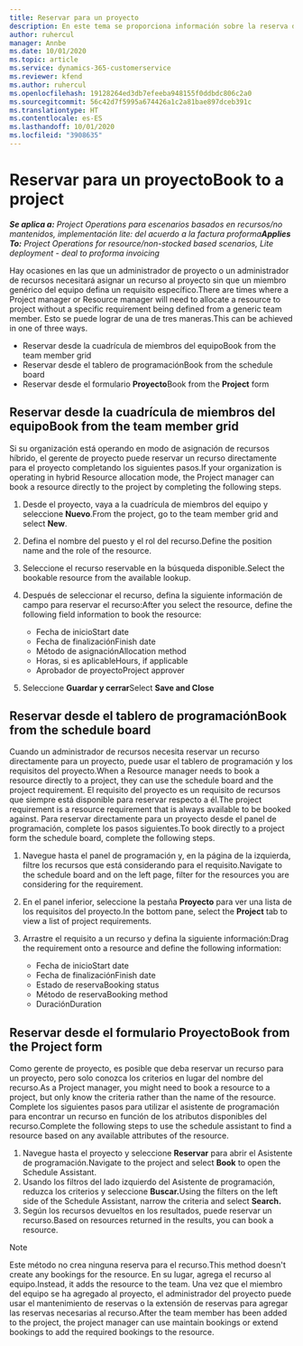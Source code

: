 ```yaml
---
title: Reservar para un proyecto
description: En este tema se proporciona información sobre la reserva de un recurso para un proyecto.
author: ruhercul
manager: Annbe
ms.date: 10/01/2020
ms.topic: article
ms.service: dynamics-365-customerservice
ms.reviewer: kfend
ms.author: ruhercul
ms.openlocfilehash: 19128264ed3db7efeeba948155f0ddbdc806c2a0
ms.sourcegitcommit: 56c42d7f5995a674426a1c2a81bae897dceb391c
ms.translationtype: HT
ms.contentlocale: es-ES
ms.lasthandoff: 10/01/2020
ms.locfileid: "3908635"
---
```

# <a name="book-to-a-project"></a><span data-ttu-id="54adc-103">Reservar para un proyecto</span><span class="sxs-lookup"><span data-stu-id="54adc-103">Book to a project</span></span>

<span data-ttu-id="54adc-104">_**Se aplica a:** Project Operations para escenarios basados en recursos/no mantenidos, implementación lite: del acuerdo a la factura proforma_</span><span class="sxs-lookup"><span data-stu-id="54adc-104">_**Applies To:** Project Operations for resource/non-stocked based scenarios, Lite deployment - deal to proforma invoicing_</span></span>

<span data-ttu-id="54adc-105">Hay ocasiones en las que un administrador de proyecto o un administrador de recursos necesitará asignar un recurso al proyecto sin que un miembro genérico del equipo defina un requisito específico.</span><span class="sxs-lookup"><span data-stu-id="54adc-105">There are times where a Project manager or Resource manager will need to allocate a resource to project without a specific requirement being defined from a generic team member.</span></span> <span data-ttu-id="54adc-106">Esto se puede lograr de una de tres maneras.</span><span class="sxs-lookup"><span data-stu-id="54adc-106">This can be achieved in one of three ways.</span></span>

- <span data-ttu-id="54adc-107">Reservar desde la cuadrícula de miembros del equipo</span><span class="sxs-lookup"><span data-stu-id="54adc-107">Book from the team member grid</span></span>
- <span data-ttu-id="54adc-108">Reservar desde el tablero de programación</span><span class="sxs-lookup"><span data-stu-id="54adc-108">Book from the schedule board</span></span>
- <span data-ttu-id="54adc-109">Reservar desde el formulario **Proyecto**</span><span class="sxs-lookup"><span data-stu-id="54adc-109">Book from the **Project** form</span></span>

## <a name="book-from-the-team-member-grid"></a><span data-ttu-id="54adc-110">Reservar desde la cuadrícula de miembros del equipo</span><span class="sxs-lookup"><span data-stu-id="54adc-110">Book from the team member grid</span></span>

<span data-ttu-id="54adc-111">Si su organización está operando en modo de asignación de recursos híbrido, el gerente de proyecto puede reservar un recurso directamente para el proyecto completando los siguientes pasos.</span><span class="sxs-lookup"><span data-stu-id="54adc-111">If your organization is operating in hybrid Resource allocation mode, the Project manager can book a resource directly to the project by completing the following steps.</span></span>

1. <span data-ttu-id="54adc-112">Desde el proyecto, vaya a la cuadrícula de miembros del equipo y seleccione **Nuevo**.</span><span class="sxs-lookup"><span data-stu-id="54adc-112">From the project, go to the team member grid and select **New**.</span></span>
2. <span data-ttu-id="54adc-113">Defina el nombre del puesto y el rol del recurso.</span><span class="sxs-lookup"><span data-stu-id="54adc-113">Define the position name and the role of the resource.</span></span>
3. <span data-ttu-id="54adc-114">Seleccione el recurso reservable en la búsqueda disponible.</span><span class="sxs-lookup"><span data-stu-id="54adc-114">Select the bookable resource from the available lookup.</span></span>
4. <span data-ttu-id="54adc-115">Después de seleccionar el recurso, defina la siguiente información de campo para reservar el recurso:</span><span class="sxs-lookup"><span data-stu-id="54adc-115">After you select the resource, define the following field information to book the resource:</span></span>

    - <span data-ttu-id="54adc-116">Fecha de inicio</span><span class="sxs-lookup"><span data-stu-id="54adc-116">Start date</span></span>
    - <span data-ttu-id="54adc-117">Fecha de finalización</span><span class="sxs-lookup"><span data-stu-id="54adc-117">Finish date</span></span>
    - <span data-ttu-id="54adc-118">Método de asignación</span><span class="sxs-lookup"><span data-stu-id="54adc-118">Allocation method</span></span>
    - <span data-ttu-id="54adc-119">Horas, si es aplicable</span><span class="sxs-lookup"><span data-stu-id="54adc-119">Hours, if applicable</span></span>
    - <span data-ttu-id="54adc-120">Aprobador de proyecto</span><span class="sxs-lookup"><span data-stu-id="54adc-120">Project approver</span></span>

6. <span data-ttu-id="54adc-121">Seleccione **Guardar y cerrar**</span><span class="sxs-lookup"><span data-stu-id="54adc-121">Select **Save and Close**</span></span>

## <a name="book-from-the-schedule-board"></a><span data-ttu-id="54adc-122">Reservar desde el tablero de programación</span><span class="sxs-lookup"><span data-stu-id="54adc-122">Book from the schedule board</span></span>

<span data-ttu-id="54adc-123">Cuando un administrador de recursos necesita reservar un recurso directamente para un proyecto, puede usar el tablero de programación y los requisitos del proyecto.</span><span class="sxs-lookup"><span data-stu-id="54adc-123">When a Resource manager needs to book a resource directly to a project, they can use the schedule board and the project requirement.</span></span> <span data-ttu-id="54adc-124">El requisito del proyecto es un requisito de recursos que siempre está disponible para reservar respecto a él.</span><span class="sxs-lookup"><span data-stu-id="54adc-124">The project requirement is a resource requirement that is always available to be booked against.</span></span> <span data-ttu-id="54adc-125">Para reservar directamente para un proyecto desde el panel de programación, complete los pasos siguientes.</span><span class="sxs-lookup"><span data-stu-id="54adc-125">To book directly to a project form the schedule board, complete the following steps.</span></span>

1. <span data-ttu-id="54adc-126">Navegue hasta el panel de programación y, en la página de la izquierda, filtre los recursos que está considerando para el requisito.</span><span class="sxs-lookup"><span data-stu-id="54adc-126">Navigate to the schedule board and on the left page, filter for the resources you are considering for the requirement.</span></span>
2. <span data-ttu-id="54adc-127">En el panel inferior, seleccione la pestaña **Proyecto** para ver una lista de los requisitos del proyecto.</span><span class="sxs-lookup"><span data-stu-id="54adc-127">In the bottom pane, select the **Project** tab to view a list of project requirements.</span></span>
3. <span data-ttu-id="54adc-128">Arrastre el requisito a un recurso y defina la siguiente información:</span><span class="sxs-lookup"><span data-stu-id="54adc-128">Drag the requirement onto a resource and define the following information:</span></span>

    - <span data-ttu-id="54adc-129">Fecha de inicio</span><span class="sxs-lookup"><span data-stu-id="54adc-129">Start date</span></span>
    - <span data-ttu-id="54adc-130">Fecha de finalización</span><span class="sxs-lookup"><span data-stu-id="54adc-130">Finish date</span></span>
    - <span data-ttu-id="54adc-131">Estado de reserva</span><span class="sxs-lookup"><span data-stu-id="54adc-131">Booking status</span></span>
    - <span data-ttu-id="54adc-132">Método de reserva</span><span class="sxs-lookup"><span data-stu-id="54adc-132">Booking method</span></span>
    - <span data-ttu-id="54adc-133">Duración</span><span class="sxs-lookup"><span data-stu-id="54adc-133">Duration</span></span>

## <a name="book-from-the-project-form"></a><span data-ttu-id="54adc-134">Reservar desde el formulario Proyecto</span><span class="sxs-lookup"><span data-stu-id="54adc-134">Book from the Project form</span></span>

<span data-ttu-id="54adc-135">Como gerente de proyecto, es posible que deba reservar un recurso para un proyecto, pero solo conozca los criterios en lugar del nombre del recurso.</span><span class="sxs-lookup"><span data-stu-id="54adc-135">As a Project manager, you might need to book a resource to a project, but only know the criteria rather than the name of the resource.</span></span> <span data-ttu-id="54adc-136">Complete los siguientes pasos para utilizar el asistente de programación para encontrar un recurso en función de los atributos disponibles del recurso.</span><span class="sxs-lookup"><span data-stu-id="54adc-136">Complete the following steps to use the schedule assistant to find a resource based on any available attributes of the resource.</span></span> 

1. <span data-ttu-id="54adc-137">Navegue hasta el proyecto y seleccione **Reservar** para abrir el Asistente de programación.</span><span class="sxs-lookup"><span data-stu-id="54adc-137">Navigate to the project and select **Book** to open the Schedule Assistant.</span></span>
2. <span data-ttu-id="54adc-138">Usando los filtros del lado izquierdo del Asistente de programación, reduzca los criterios y seleccione **Buscar.**</span><span class="sxs-lookup"><span data-stu-id="54adc-138">Using the filters on the left side of the Schedule Assistant, narrow the criteria and select **Search.**</span></span>
3. <span data-ttu-id="54adc-139">Según los recursos devueltos en los resultados, puede reservar un recurso.</span><span class="sxs-lookup"><span data-stu-id="54adc-139">Based on resources returned in the results, you can book a resource.</span></span>

> [!NOTE]
> <span data-ttu-id="54adc-140">Este método no crea ninguna reserva para el recurso.</span><span class="sxs-lookup"><span data-stu-id="54adc-140">This method doesn't create any bookings for the resource.</span></span> <span data-ttu-id="54adc-141">En su lugar, agrega el recurso al equipo.</span><span class="sxs-lookup"><span data-stu-id="54adc-141">Instead, it adds the resource to the team.</span></span> <span data-ttu-id="54adc-142">Una vez que el miembro del equipo se ha agregado al proyecto, el administrador del proyecto puede usar el mantenimiento de reservas o la extensión de reservas para agregar las reservas necesarias al recurso.</span><span class="sxs-lookup"><span data-stu-id="54adc-142">After the team member has been added to the project, the project manager can use maintain bookings or extend bookings to add the required bookings to the resource.</span></span>
